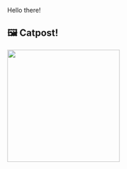 Hello there!



## 🖼️ Catpost!

<sub>
    <img src="https://cdn2.thecatapi.com/images/AHdGWAPcF.jpg" height="256">
</sub>

